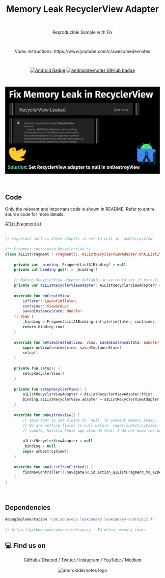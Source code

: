 <h1 align="center">Memory Leak RecyclerView Adapter</h1></br>

<p align="center">
Reproducible Sample with Fix
</p>
<br>

<p align="center">
Video Instructions: https://www.youtube.com/c/awesomedevnotes
</p>

<br>

<p align="center">
  <a href="#"><img alt="Android Badge" src="https://badgen.net/badge/OS/Android?icon=https://raw.githubusercontent.com/androiddevnotes/learn-jetpack-compose-android/master/assets/android.svg&color=3ddc84"/></a>
  <a href="https://github.com/androiddevnotes"><img alt="androiddevnotes GitHub badge" src="https://badgen.net/badge/GitHub/androiddevnotes?icon=github&color=24292e"/></a>

</p>

<br>
<p align="center">
<img src="assets/memoryleakrecyclerviewadapter.png" alt="Memory Leak RecyclerView Adapter awesomedevnotes - androiddevnotes youtube thumbnail"></img>
</p>

<br>

## Code

Only the relevant and important code is shown in README. Refer to entire source code for more details.

[A1ListFragment.kt](app/src/main/java/com/androiddevnotes/memoryleakrecyclerviewadapter/A1ListFragment.kt)

```kotlin 

// Important part is where adapter is set to null in `onDestroyView`

/** Fragment containing RecyclerView */
class A1ListFragment : Fragment(), A1ListRecyclerViewAdapter.OnA1ListItemClickedListener {

    private var _binding: FragmentListA1Binding? = null
    private val binding get() = _binding!!

    // Making RecyclerView adapter nullable so we could set it to null in onDestroyView
    private var a1ListRecyclerViewAdapter: A1ListRecyclerViewAdapter? = null

    override fun onCreateView(
        inflater: LayoutInflater,
        container: ViewGroup?,
        savedInstanceState: Bundle?
    ): View {
        _binding = FragmentListA1Binding.inflate(inflater, container, false)
        return binding.root
    }

    override fun onViewCreated(view: View, savedInstanceState: Bundle?) {
        super.onViewCreated(view, savedInstanceState)
        setup()
    }

    private fun setup() {
        setupRecyclerView()
    }

    private fun setupRecyclerView() {
        a1ListRecyclerViewAdapter = A1ListRecyclerViewAdapter(this)
        binding.a1ListRecyclerView.adapter = a1ListRecyclerViewAdapter
    }

    override fun onDestroyView() {
        // Important to set fields to `null` to prevent memory leaks.
        // We are setting fields to null before `super.onDestroyView()` because official ViewBinding
        // sample, Mozilla Fenix app also do that. I do not know the exact reason.

        a1ListRecyclerViewAdapter = null
        _binding = null
        super.onDestroyView()
    }

    override fun onA1ListItemClicked() {
        findNavController().navigate(R.id.action_a1ListFragment_to_a2DetailFragment)
    }
}

```

<br>

## Dependencies

```groovy
debugImplementation "com.squareup.leakcanary:leakcanary-android:2.7"

// https://github.com/square/leakcanary - To detect memory leaks
```

## :computer: Find us on

<div align="center">
	<a href="https://github.com/androiddevnotes"> GitHub </a> / <a href="https://discord.gg/vBnEhuC"> Discord </a> / <a href="https://twitter.com/androiddevnotes"> Twitter </a> / <a href="https://www.instagram.com/androiddevnotes"> Instagram </a> / <a href="https://www.youtube.com/channel/UCQATLaT0xKkSm-KKVQzpu0Q"> YouTube </a> / <a href="https://medium.com/@androiddevnotes"> Medium </a>
	<br><br>
    <img width="320px" src="https://raw.githubusercontent.com/androiddevnotes/androiddevnotes/master/assets/androiddevnotes.png" alt="androiddevnotes logo"></img>
</div>